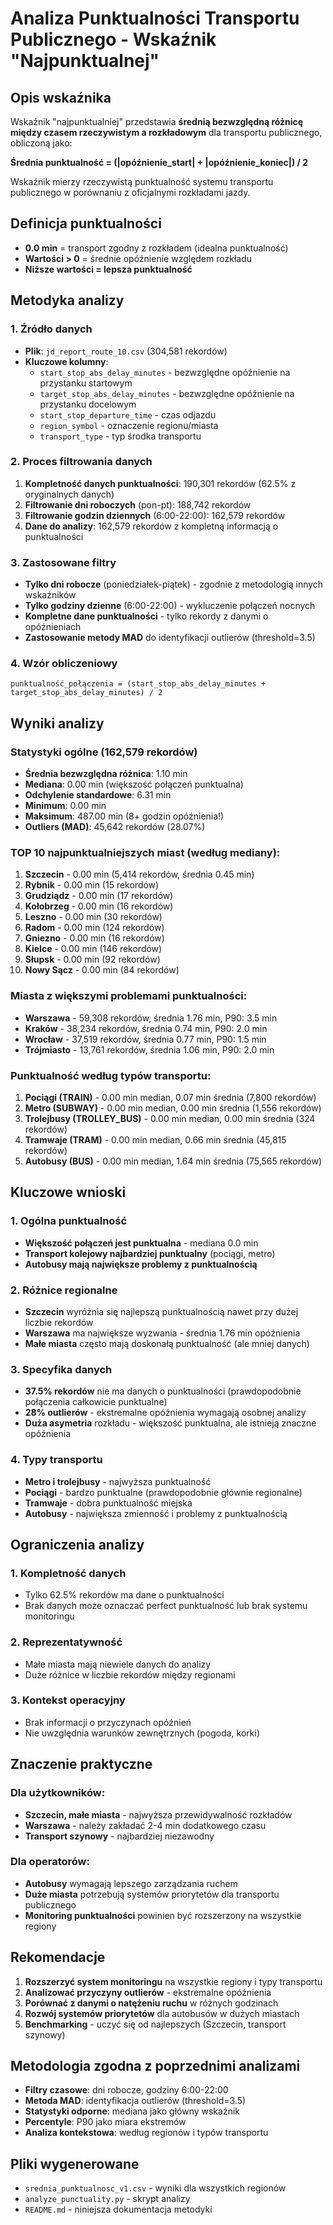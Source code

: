 # Analiza Punktualności Transportu Publicznego - Wskaźnik "Najpunktualnej"

## Opis wskaźnika

Wskaźnik "najpunktualniej" przedstawia **średnią bezwzględną różnicę między czasem rzeczywistym a rozkładowym** dla transportu publicznego, obliczoną jako:

**Średnia punktualność = (|opóźnienie_start| + |opóźnienie_koniec|) / 2**

Wskaźnik mierzy rzeczywistą punktualność systemu transportu publicznego w porównaniu z oficjalnymi rozkładami jazdy.

## Definicja punktualności

- **0.0 min** = transport zgodny z rozkładem (idealna punktualność)
- **Wartości > 0** = średnie opóźnienie względem rozkładu
- **Niższe wartości = lepsza punktualność**

## Metodyka analizy

### 1. Źródło danych
- **Plik**: `jd_report_route_10.csv` (304,581 rekordów)
- **Kluczowe kolumny**:
  - `start_stop_abs_delay_minutes` - bezwzględne opóźnienie na przystanku startowym
  - `target_stop_abs_delay_minutes` - bezwzględne opóźnienie na przystanku docelowym
  - `start_stop_departure_time` - czas odjazdu
  - `region_symbol` - oznaczenie regionu/miasta
  - `transport_type` - typ środka transportu

### 2. Proces filtrowania danych

1. **Kompletność danych punktualności**: 190,301 rekordów (62.5% z oryginalnych danych)
2. **Filtrowanie dni roboczych** (pon-pt): 188,742 rekordów
3. **Filtrowanie godzin dziennych** (6:00-22:00): 162,579 rekordów
4. **Dane do analizy**: 162,579 rekordów z kompletną informacją o punktualności

### 3. Zastosowane filtry

- **Tylko dni robocze** (poniedziałek-piątek) - zgodnie z metodologią innych wskaźników
- **Tylko godziny dzienne** (6:00-22:00) - wykluczenie połączeń nocnych
- **Kompletne dane punktualności** - tylko rekordy z danymi o opóźnieniach
- **Zastosowanie metody MAD** do identyfikacji outlierów (threshold=3.5)

### 4. Wzór obliczeniowy

```
punktualność_połączenia = (start_stop_abs_delay_minutes + target_stop_abs_delay_minutes) / 2
```

## Wyniki analizy

### Statystyki ogólne (162,579 rekordów)
- **Średnia bezwzględna różnica**: 1.10 min
- **Mediana**: 0.00 min (większość połączeń punktualna)
- **Odchylenie standardowe**: 6.31 min
- **Minimum**: 0.00 min
- **Maksimum**: 487.00 min (8+ godzin opóźnienia!)
- **Outliers (MAD)**: 45,642 rekordów (28.07%)

### TOP 10 najpunktualniejszych miast (według mediany):
1. **Szczecin** - 0.00 min (5,414 rekordów, średnia 0.45 min)
2. **Rybnik** - 0.00 min (15 rekordów)
3. **Grudziądz** - 0.00 min (17 rekordów)
4. **Kołobrzeg** - 0.00 min (16 rekordów)
5. **Leszno** - 0.00 min (30 rekordów)
6. **Radom** - 0.00 min (124 rekordów)
7. **Gniezno** - 0.00 min (16 rekordów)
8. **Kielce** - 0.00 min (146 rekordów)
9. **Słupsk** - 0.00 min (92 rekordów)
10. **Nowy Sącz** - 0.00 min (84 rekordów)

### Miasta z większymi problemami punktualności:
- **Warszawa** - 59,308 rekordów, średnia 1.76 min, P90: 3.5 min
- **Kraków** - 38,234 rekordów, średnia 0.74 min, P90: 2.0 min
- **Wrocław** - 37,519 rekordów, średnia 0.77 min, P90: 1.5 min
- **Trójmiasto** - 13,761 rekordów, średnia 1.06 min, P90: 2.0 min

### Punktualność według typów transportu:
1. **Pociągi (TRAIN)** - 0.00 min median, 0.07 min średnia (7,800 rekordów)
2. **Metro (SUBWAY)** - 0.00 min median, 0.00 min średnia (1,556 rekordów)
3. **Trolejbusy (TROLLEY_BUS)** - 0.00 min median, 0.00 min średnia (324 rekordów)
4. **Tramwaje (TRAM)** - 0.00 min median, 0.66 min średnia (45,815 rekordów)
5. **Autobusy (BUS)** - 0.00 min median, 1.64 min średnia (75,565 rekordów)

## Kluczowe wnioski

### 1. Ogólna punktualność
- **Większość połączeń jest punktualna** - mediana 0.0 min
- **Transport kolejowy najbardziej punktualny** (pociągi, metro)
- **Autobusy mają największe problemy z punktualnością**

### 2. Różnice regionalne
- **Szczecin** wyróżnia się najlepszą punktualnością nawet przy dużej liczbie rekordów
- **Warszawa** ma największe wyzwania - średnia 1.76 min opóźnienia
- **Małe miasta** często mają doskonałą punktualność (ale mniej danych)

### 3. Specyfika danych
- **37.5% rekordów** nie ma danych o punktualności (prawdopodobnie połączenia całkowicie punktualne)
- **28% outlierów** - ekstremalne opóźnienia wymagają osobnej analizy
- **Duża asymetria** rozkładu - większość punktualna, ale istnieją znaczne opóźnienia

### 4. Typy transportu
- **Metro i trolejbusy** - najwyższa punktualność
- **Pociągi** - bardzo punktualne (prawdopodobnie głównie regionalne)
- **Tramwaje** - dobra punktualność miejska
- **Autobusy** - największa zmienność i problemy z punktualnością

## Ograniczenia analizy

### 1. Kompletność danych
- Tylko 62.5% rekordów ma dane o punktualności
- Brak danych może oznaczać perfect punktualność lub brak systemu monitoringu

### 2. Reprezentatywność
- Małe miasta mają niewiele danych do analizy
- Duże różnice w liczbie rekordów między regionami

### 3. Kontekst operacyjny
- Brak informacji o przyczynach opóźnień
- Nie uwzględnia warunków zewnętrznych (pogoda, korki)

## Znaczenie praktyczne

### Dla użytkowników:
- **Szczecin, małe miasta** - najwyższa przewidywalność rozkładów
- **Warszawa** - należy zakładać 2-4 min dodatkowego czasu
- **Transport szynowy** - najbardziej niezawodny

### Dla operatorów:
- **Autobusy** wymagają lepszego zarządzania ruchem
- **Duże miasta** potrzebują systemów priorytetów dla transportu publicznego
- **Monitoring punktualności** powinien być rozszerzony na wszystkie regiony

## Rekomendacje

1. **Rozszerzyć system monitoringu** na wszystkie regiony i typy transportu
2. **Analizować przyczyny outlierów** - ekstremalne opóźnienia
3. **Porównać z danymi o natężeniu ruchu** w różnych godzinach
4. **Rozwój systemów priorytetów** dla autobusów w dużych miastach
5. **Benchmarking** - uczyć się od najlepszych (Szczecin, transport szynowy)

## Metodologia zgodna z poprzednimi analizami

- **Filtry czasowe**: dni robocze, godziny 6:00-22:00
- **Metoda MAD**: identyfikacja outlierów (threshold=3.5)
- **Statystyki odporne**: mediana jako główny wskaźnik
- **Percentyle**: P90 jako miara ekstremów
- **Analiza kontekstowa**: według regionów i typów transportu

## Pliki wygenerowane

- `srednia_punktualnosc_v1.csv` - wyniki dla wszystkich regionów
- `analyze_punctuality.py` - skrypt analizy
- `README.md` - niniejsza dokumentacja metodyki 